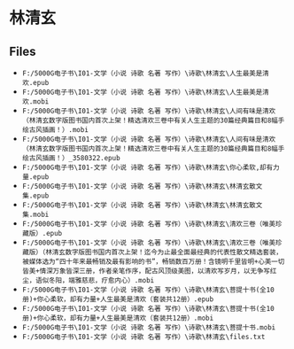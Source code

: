 # 林清玄

## Files

- `F:/5000G电子书\I01-文学（小说 诗歌 名著 写作）\诗歌\林清玄\人生最美是清欢.epub`
- `F:/5000G电子书\I01-文学（小说 诗歌 名著 写作）\诗歌\林清玄\人生最美是清欢.mobi`
- `F:/5000G电子书\I01-文学（小说 诗歌 名著 写作）\诗歌\林清玄\人间有味是清欢（林清玄数字版图书国内首次上架！精选清欢三卷中有关人生主题的30篇经典篇目和8幅手绘古风插画！）.mobi`
- `F:/5000G电子书\I01-文学（小说 诗歌 名著 写作）\诗歌\林清玄\人间有味是清欢（林清玄数字版图书国内首次上架！精选清欢三卷中有关人生主题的30篇经典篇目和8幅手绘古风插画！）_3580322.epub`
- `F:/5000G电子书\I01-文学（小说 诗歌 名著 写作）\诗歌\林清玄\你心柔软,却有力量.epub`
- `F:/5000G电子书\I01-文学（小说 诗歌 名著 写作）\诗歌\林清玄\林清玄散文集.epub`
- `F:/5000G电子书\I01-文学（小说 诗歌 名著 写作）\诗歌\林清玄\林清玄散文集.mobi`
- `F:/5000G电子书\I01-文学（小说 诗歌 名著 写作）\诗歌\林清玄\清欢三卷（唯美珍藏版）.epub`
- `F:/5000G电子书\I01-文学（小说 诗歌 名著 写作）\诗歌\林清玄\清欢三卷（唯美珍藏版）（林清玄数字版图书国内首次上架！迄今为止最全面最经典的代表性散文精选套装，被媒体选为“四十年来最畅销及最有影响的书”，畅销数百万册！含镜明千里皆明+心美一切皆美+情深万象皆深三册，作者亲笔作序，配古风顶级美图，以清欢写岁月，以无争写红尘，语似冬阳，端雅慈悲，疗愈内心）.mobi`
- `F:/5000G电子书\I01-文学（小说 诗歌 名著 写作）\诗歌\林清玄\菩提十书(全10册)+你心柔软，却有力量+人生最美是清欢（套装共12册）.epub`
- `F:/5000G电子书\I01-文学（小说 诗歌 名著 写作）\诗歌\林清玄\菩提十书(全10册)+你心柔软，却有力量+人生最美是清欢（套装共12册）.mobi`
- `F:/5000G电子书\I01-文学（小说 诗歌 名著 写作）\诗歌\林清玄\菩提十书.mobi`
- `F:/5000G电子书\I01-文学（小说 诗歌 名著 写作）\诗歌\林清玄\files.txt`
